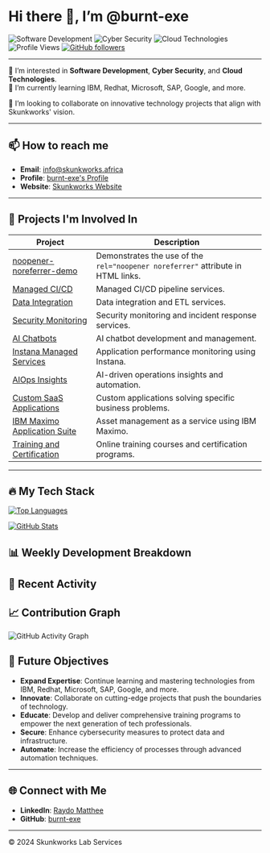 # Hi there 👋, I’m @burnt-exe

![Software Development](https://img.shields.io/badge/Software%20Development-blue)
![Cyber Security](https://img.shields.io/badge/Cyber%20Security-red)
![Cloud Technologies](https://img.shields.io/badge/Cloud%20Technologies-brightgreen)
![Profile Views](https://komarev.com/ghpvc/?username=burnt-exe&color=brightgreen)
[![GitHub followers](https://img.shields.io/github/followers/burnt-exe?label=Follow&style=social)](https://github.com/burnt-exe)

---

👀 I’m interested in **Software Development**, **Cyber Security**, and **Cloud Technologies**.  
🌱 I’m currently learning IBM, Redhat, Microsoft, SAP, Google, and more.

💞️ I’m looking to collaborate on innovative technology projects that align with Skunkworks' vision.

---

## 📫 How to reach me
- **Email**: [info@skunkworks.africa](mailto:info@skunkworks.africa)
- **Profile**: [burnt-exe's Profile](https://burnt-exe.github.io/burnt-exe.io)
- **Website**: [Skunkworks Website](https://www.skunkworks.africa)

---

## 🚀 Projects I'm Involved In

| Project | Description |
| --- | --- |
| [noopener-noreferrer-demo](https://github.com/Skunkworks-Lab-Services/noopener-noreferrer-demo) | Demonstrates the use of the `rel="noopener noreferrer"` attribute in HTML links. |
| [Managed CI/CD](https://github.com/Skunkworks-Lab-Services/ci-cd) | Managed CI/CD pipeline services. |
| [Data Integration](https://github.com/Skunkworks-Lab-Services/data-integration) | Data integration and ETL services. |
| [Security Monitoring](https://github.com/Skunkworks-Lab-Services/security-monitoring) | Security monitoring and incident response services. |
| [AI Chatbots](https://github.com/Skunkworks-Lab-Services/ai-chatbots) | AI chatbot development and management. |
| [Instana Managed Services](https://github.com/Skunkworks-Lab-Services/instana-managed-services) | Application performance monitoring using Instana. |
| [AIOps Insights](https://github.com/Skunkworks-Lab-Services/aiops-insights) | AI-driven operations insights and automation. |
| [Custom SaaS Applications](https://github.com/Skunkworks-Lab-Services/custom-saas) | Custom applications solving specific business problems. |
| [IBM Maximo Application Suite](https://github.com/Skunkworks-Lab-Services/maximo) | Asset management as a service using IBM Maximo. |
| [Training and Certification](https://github.com/Skunkworks-Lab-Services/training-certification) | Online training courses and certification programs. |

---

## 🔥 My Tech Stack

[![Top Languages](https://github-readme-stats.vercel.app/api/top-langs/?username=burnt-exe&layout=compact&theme=tokyonight)](https://github.com/burnt-exe)

[![GitHub Stats](https://github-readme-stats.vercel.app/api?username=burnt-exe&show_icons=true&theme=tokyonight)](https://github.com/burnt-exe)

## 📊 Weekly Development Breakdown

<!--START_SECTION:waka-->
<!--END_SECTION:waka-->

## 🚀 Recent Activity

<!--START_SECTION:activity-->
<!--END_SECTION:activity-->

## 📈 Contribution Graph

![GitHub Activity Graph](https://activity-graph.herokuapp.com/graph?username=burnt-exe&theme=github)

## 🎯 Future Objectives

- **Expand Expertise**: Continue learning and mastering technologies from IBM, Redhat, Microsoft, SAP, Google, and more.
- **Innovate**: Collaborate on cutting-edge projects that push the boundaries of technology.
- **Educate**: Develop and deliver comprehensive training programs to empower the next generation of tech professionals.
- **Secure**: Enhance cybersecurity measures to protect data and infrastructure.
- **Automate**: Increase the efficiency of processes through advanced automation techniques.

---

## 🌐 Connect with Me

- **LinkedIn**: [Raydo Matthee](https://www.linkedin.com/in/raydo-matthee/)
- **GitHub**: [burnt-exe](https://github.com/burnt-exe)

---

© 2024 Skunkworks Lab Services
